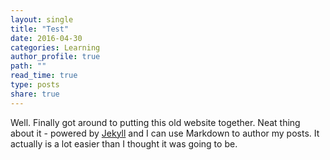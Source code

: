 ```yaml
---
layout: single
title: "Test"
date: 2016-04-30
categories: Learning
author_profile: true
path: ""
read_time: true
type: posts
share: true
---
```



Well. Finally got around to putting this old website together. Neat thing about it - powered by [Jekyll](http://jekyllrb.com) and I can use Markdown to author my posts. It actually is a lot easier than I thought it was going to be.